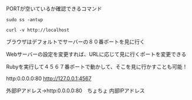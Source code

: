 PORTが空いているか確認できるコマンド
```
sudo ss -antup
```

```
curl -v http://localhost
```

ブラウザはデフォルトでサーバーの８０番ポートを見に行く

Webサーバーの設定を変更すれば、URLに応じて見に行くポートを変更できる

Rubyを実行して４５６７番ポートで動かして、そこを見に行かすことも可能！

http:0.0.0.0:80
http://127.0.0.1:4567

外部IPアドレス→http:0.0.0.0:80　ちょちょ
内部IPアドレス